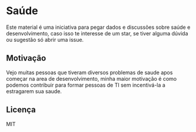 # Saúde

Este material é uma iniciativa para pegar dados e discussões sobre saúde e desenvolvimento, caso isso te interesse de um star,
se tiver alguma dúvida ou sugestão só abrir uma issue.

## Motivação

Vejo muitas pessoas que tiveram diversos problemas de saude apos começar na area de desenvolvimento, minha maior motivação é como podemos contribuir para formar pessoas de TI sem incentivá-la a estragarem sua saude.

## Licença

MIT

